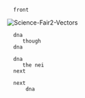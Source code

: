       front

![Science-Fair2-Vectors](https://github.com/user-attachments/assets/caa9fd95-d20e-43e8-bed7-e04ff2be749e)
      
      dna
         though
      dna 
      
      dna
         the nei
      next
      
      next
          dna
